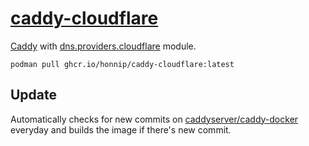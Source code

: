 # [caddy-cloudflare](https://github.com/honnip/caddy-cloudflare/pkgs/container/caddy-cloudflare)
[Caddy](https://github.com/caddyserver/caddy) with [dns.providers.cloudflare](https://github.com/caddy-dns/cloudflare) module.

```
podman pull ghcr.io/honnip/caddy-cloudflare:latest
```


## Update
Automatically checks for new commits on [caddyserver/caddy-docker](https://github.com/caddyserver/caddy-docker) everyday and builds the image if there's new commit.
